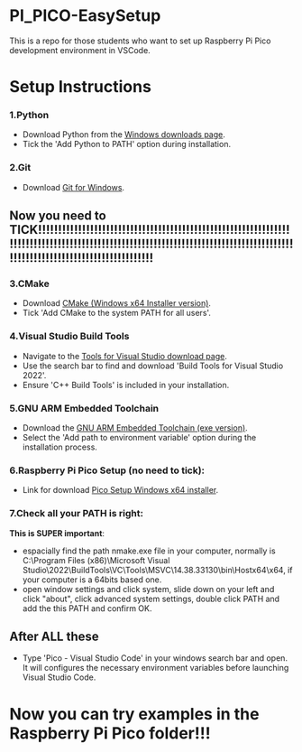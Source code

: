 # PI_PICO-EasySetup
This is a repo for those students who want to set up Raspberry Pi Pico development environment in VSCode.

# Setup Instructions

### 1.Python
- Download Python from the [Windows downloads page](https://www.python.org/downloads/windows/).
- Tick the 'Add Python to PATH' option during installation.

### 2.Git
- Download [Git for Windows](https://git-scm.com/download/win).

## Now you need to TICK!!!!!!!!!!!!!!!!!!!!!!!!!!!!!!!!!!!!!!!!!!!!!!!!!!!!!!!!!!!!!!!!!!!!!!!!!!!!!!!!!!!!!!!!!!!!!!!!!!!!!!!!!!!!!!!!!!!!!!!!!!!!!!!!!!!!!!!!!!!!!!!!!!!!!!!!!!!!!!!!!!!!!!!!!!

### 3.CMake
- Download [CMake (Windows x64 Installer version)](https://cmake.org/download/).
- Tick 'Add CMake to the system PATH for all users'.

### 4.Visual Studio Build Tools
- Navigate to the [Tools for Visual Studio download page](https://visualstudio.microsoft.com/downloads/).
- Use the search bar to find and download 'Build Tools for Visual Studio 2022'.
- Ensure 'C++ Build Tools' is included in your installation.

### 5.GNU ARM Embedded Toolchain
- Download the [GNU ARM Embedded Toolchain (exe version)](https://developer.arm.com/tools-and-software/open-source-software/developer-tools/gnu-toolchain/gnu-rm/downloads).
- Select the 'Add path to environment variable' option during the installation process.

### 6.Raspberry Pi Pico Setup (no need to tick):
   - Link for download [Pico Setup Windows x64 installer](https://www.raspberrypi.com/news/raspberry-pi-pico-windows-installer/).
     
### 7.Check all your PATH is right:
   **This is SUPER important**:
   - espacially find the path nmake.exe file in your computer, normally is C:\Program Files (x86)\Microsoft Visual Studio\2022\BuildTools\VC\Tools\MSVC\14.38.33130\bin\Hostx64\x64, if your computer is a 64bits based one.
   - open window settings and click system, slide down on your left and click "about", click advanced system settings, double click PATH and add the this PATH and confirm OK.

## After ALL these

- Type 'Pico - Visual Studio Code' in your windows search bar and open. It will configures the necessary environment variables before launching Visual Studio Code.

# Now you can try examples in the Raspberry Pi Pico folder!!!
